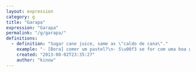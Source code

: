 ```yaml
---
layout: expression
category: g
title: "Garapa"
expression: "Garapa"
permalink: "/g/garapa/"
definitions:
  - definition: "Sugar cane juice, same as \"caldo de cana\"."
    example: "- [Bora] comer um pastel?\n- S\u00f3 se for com uma boa garapa com abacaxi."
    created: "2013-08-02T23:35:27"
    author: "kinow"
---
```

